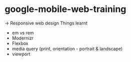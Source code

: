 # google-mobile-web-training

-> Responsive web design 
Things learnt
- em vs rem
- Modernizr
- Flexbox
- media query (print, orientation - portrait & landscape)
- viewport 
